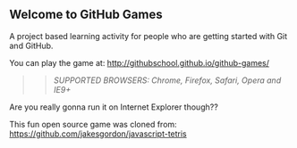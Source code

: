 ## Welcome to GitHub Games

A project based learning activity for people who are getting started with Git and GitHub.

You can play the game at: http://githubschool.github.io/github-games/

>> _*SUPPORTED BROWSERS*: Chrome, Firefox, Safari, Opera and IE9+_

Are you really gonna run it on Internet Explorer though??

This fun open source game was cloned from: https://github.com/jakesgordon/javascript-tetris
